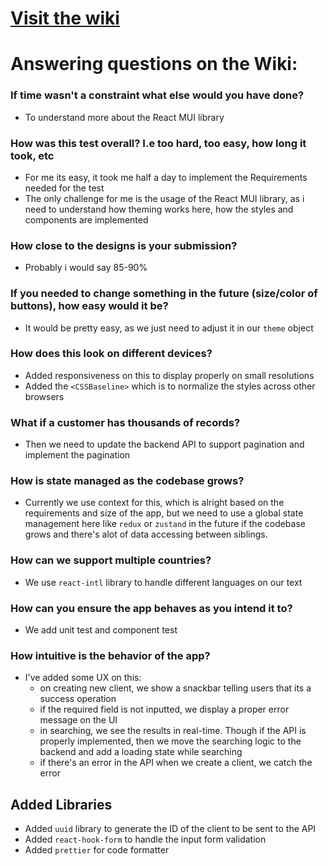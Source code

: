 # [Visit the wiki](https://github.com/Carepatron/Carepatron-Test-Full/wiki)

# Answering questions on the Wiki:
### If time wasn't a constraint what else would you have done?

- To understand more about the React MUI library

### How was this test overall? I.e too hard, too easy, how long it took, etc
- For me its easy, it took me half a day to implement the Requirements needed for the test
- The only challenge for me is the usage of the React MUI library, as i need to understand how theming works here, how the
  styles and components are implemented

### How close to the designs is your submission?
- Probably i would say 85-90%

### If you needed to change something in the future (size/color of buttons), how easy would it be?
- It would be pretty easy, as we just need to adjust it in our `theme` object

### How does this look on different devices?
- Added responsiveness on this to display properly on small resolutions
- Added the `<CSSBaseline>` which is to normalize the styles across other browsers

### What if a customer has thousands of records?
- Then we need to update the backend API to support pagination and implement the pagination

### How is state managed as the codebase grows?
- Currently we use context for this, which is alright based on the requirements and size of the app,
  but we need to use a global state management here like `redux` or `zustand` in the future if the codebase
  grows and there's alot of data accessing between siblings.

### How can we support multiple countries?
- We use `react-intl` library to handle different languages on our text

### How can you ensure the app behaves as you intend it to?
- We add unit test and component test

### How intuitive is the behavior of the app?
- I've added some UX on this:
    - on creating new client, we show a snackbar telling users that its a success operation
    - if the required field is not inputted, we display a proper error message on the UI
    - in searching, we see the results in real-time. Though if the API is properly implemented,
      then we move the searching logic to the backend and add a loading state while searching
    - if there's an error in the API when we create a client, we catch the error

## Added Libraries
- Added `uuid` library to generate the ID of the client to be sent to the API
- Added `react-hook-form` to handle the input form validation
- Added `prettier` for code formatter
